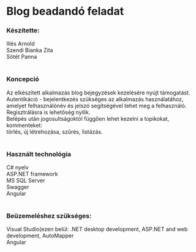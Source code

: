 # Blog beadandó feladat<br />
### Készítette: <br />
Illés Arnold <br />
Szendi Bianka Zita<br /> 
Sötét Panna<br />
<br />
### Koncepció
Az elkészített alkalmazás blog bejegyzések kezelésére nyújt támogatást.<br />
Autentikáció - bejelentkezés szükséges az alkalmazás használatához, amelyet felhasználónév és jelszó segítségével tehet meg a felhasználó. Regisztrálásra is lehetőség nyílik.<br />
Belépés után jogosultságoktól függően lehet kezelni a topikokat, kommenteket:<br />
törlés, új létrehozása, szűrés, listázás.<br />
<br />
### Használt technológia
C# nyelv <br />
ASP.NET framework <br />
MS SQL Server<br />
Swagger <br />
Angular<br />
<br />
### Beüzemeléshez szükséges:<br />
Visual Studio(ezen belül: .NET desktop development, ASP.NET and web development, AutoMapper <br />
Angular<br />



